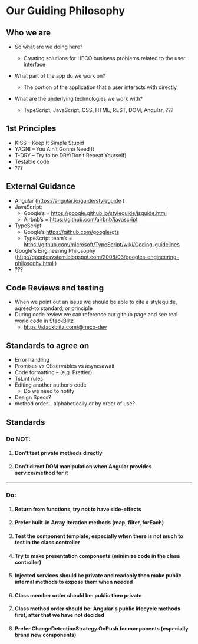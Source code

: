 # Our Guiding Philosophy

## Who we are
- So what are we doing here?
  - Creating solutions for HECO business problems related to the user interface

- What part of the app do we work on?
  - The portion of the application that a user interacts with directly

- What are the underlying technologies we work with?
  - TypeScript, JavaScript, CSS, HTML, REST, DOM, Angular, ???

## 1st Principles
- KISS – Keep It Simple Stupid
- YAGNI – You Ain’t Gonna Need It
- T-DRY – Try to be DRY(Don’t Repeat Yourself)
- Testable code
- ??? 

## External Guidance
- Angular (https://angular.io/guide/styleguide )
- JavaScript:
  - Google’s = https://google.github.io/styleguide/jsguide.html
  - Airbnb’s = https://github.com/airbnb/javascript 
- TypeScript:
  - Google’s https://github.com/google/gts
  - TypeScript team’s = https://github.com/microsoft/TypeScript/wiki/Coding-guidelines
- Google's Engineering Philosophy (http://googlesystem.blogspot.com/2008/03/googles-engineering-philosophy.html )
- ???

## Code Reviews and testing
- When we point out an issue we should be able to cite a styleguide, agreed-to standard, or principle
- During code review we can reference our github page and see real world code in StackBlitz
  - https://stackblitz.com/@heco-dev

## Standards to agree on
- Error handling
- Promises vs Observables vs async/await
- Code formatting – (e.g. Prettier)
- TsLint rules
- Editing another author’s code
  - Do we need to notify
- Design Specs?
- method order... alphabetically or by order of use?

## Standards
### Do NOT:
  1. #### Don't test private methods directly
  2. #### Don't direct DOM manipulation when Angular provides service/method for it

---

### Do:
  1. #### Return from functions, try not to have side-effects
  2. #### Prefer built-in Array Iteration methods (map, filter, forEach)
  3. #### Test the component template, especially when there is not much to test in the class controller
  4. #### Try to make presentation components (minimize code in the class controller)
  5. #### Injected services should be private and readonly then make public internal methods to expose them when needed
  6. #### Class member order should be: public then private
  7. #### Class method order should be: Angular's public lifecycle methods first, after that we have not decided
  8. #### Prefer ChangeDetectionStrategy.OnPush for components (especially brand new components)

